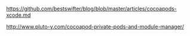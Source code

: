 https://github.com/bestswifter/blog/blob/master/articles/cocoapods-xcode.md


http://www.pluto-y.com/cocoapod-private-pods-and-module-manager/